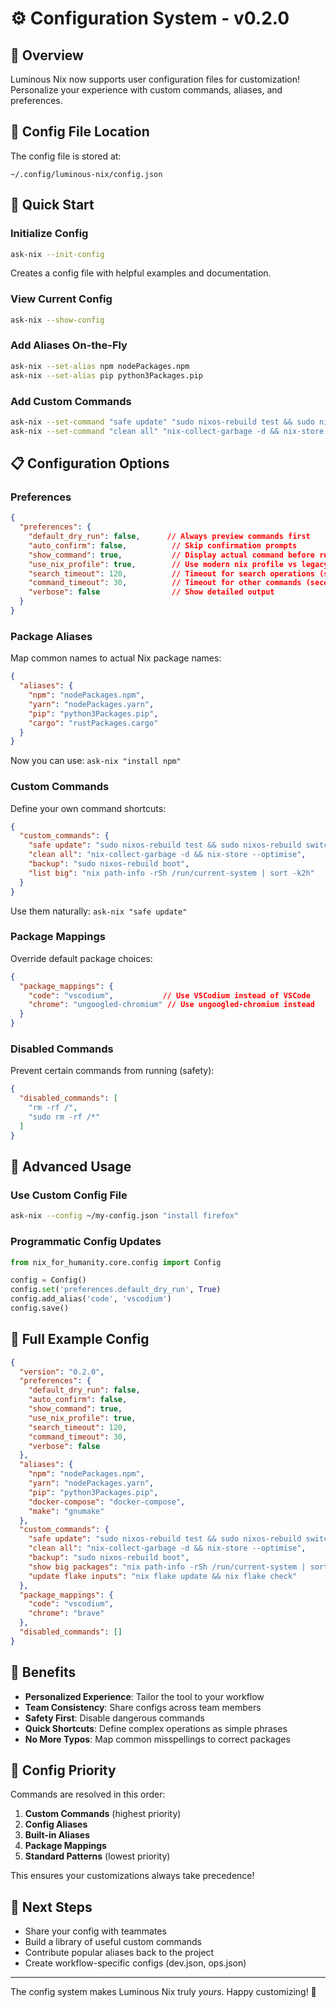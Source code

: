 # ⚙️ Configuration System - v0.2.0

## 🎯 Overview

Luminous Nix now supports user configuration files for customization! Personalize your experience with custom commands, aliases, and preferences.

## 📁 Config File Location

The config file is stored at:
```
~/.config/luminous-nix/config.json
```

## 🚀 Quick Start

### Initialize Config
```bash
ask-nix --init-config
```
Creates a config file with helpful examples and documentation.

### View Current Config
```bash
ask-nix --show-config
```

### Add Aliases On-the-Fly
```bash
ask-nix --set-alias npm nodePackages.npm
ask-nix --set-alias pip python3Packages.pip
```

### Add Custom Commands
```bash
ask-nix --set-command "safe update" "sudo nixos-rebuild test && sudo nixos-rebuild switch"
ask-nix --set-command "clean all" "nix-collect-garbage -d && nix-store --optimise"
```

## 📋 Configuration Options

### Preferences
```json
{
  "preferences": {
    "default_dry_run": false,      // Always preview commands first
    "auto_confirm": false,          // Skip confirmation prompts
    "show_command": true,           // Display actual command before running
    "use_nix_profile": true,        // Use modern nix profile vs legacy nix-env
    "search_timeout": 120,          // Timeout for search operations (seconds)
    "command_timeout": 30,          // Timeout for other commands (seconds)
    "verbose": false                // Show detailed output
  }
}
```

### Package Aliases
Map common names to actual Nix package names:
```json
{
  "aliases": {
    "npm": "nodePackages.npm",
    "yarn": "nodePackages.yarn",
    "pip": "python3Packages.pip",
    "cargo": "rustPackages.cargo"
  }
}
```

Now you can use: `ask-nix "install npm"`

### Custom Commands
Define your own command shortcuts:
```json
{
  "custom_commands": {
    "safe update": "sudo nixos-rebuild test && sudo nixos-rebuild switch",
    "clean all": "nix-collect-garbage -d && nix-store --optimise",
    "backup": "sudo nixos-rebuild boot",
    "list big": "nix path-info -rSh /run/current-system | sort -k2h"
  }
}
```

Use them naturally: `ask-nix "safe update"`

### Package Mappings
Override default package choices:
```json
{
  "package_mappings": {
    "code": "vscodium",           // Use VSCodium instead of VSCode
    "chrome": "ungoogled-chromium" // Use ungoogled-chromium instead
  }
}
```

### Disabled Commands
Prevent certain commands from running (safety):
```json
{
  "disabled_commands": [
    "rm -rf /",
    "sudo rm -rf /*"
  ]
}
```

## 🔧 Advanced Usage

### Use Custom Config File
```bash
ask-nix --config ~/my-config.json "install firefox"
```

### Programmatic Config Updates
```python
from nix_for_humanity.core.config import Config

config = Config()
config.set('preferences.default_dry_run', True)
config.add_alias('code', 'vscodium')
config.save()
```

## 📝 Full Example Config

```json
{
  "version": "0.2.0",
  "preferences": {
    "default_dry_run": false,
    "auto_confirm": false,
    "show_command": true,
    "use_nix_profile": true,
    "search_timeout": 120,
    "command_timeout": 30,
    "verbose": false
  },
  "aliases": {
    "npm": "nodePackages.npm",
    "yarn": "nodePackages.yarn",
    "pip": "python3Packages.pip",
    "docker-compose": "docker-compose",
    "make": "gnumake"
  },
  "custom_commands": {
    "safe update": "sudo nixos-rebuild test && sudo nixos-rebuild switch",
    "clean all": "nix-collect-garbage -d && nix-store --optimise",
    "backup": "sudo nixos-rebuild boot",
    "show big packages": "nix path-info -rSh /run/current-system | sort -k2h",
    "update flake inputs": "nix flake update && nix flake check"
  },
  "package_mappings": {
    "code": "vscodium",
    "chrome": "brave"
  },
  "disabled_commands": []
}
```

## 🎉 Benefits

- **Personalized Experience**: Tailor the tool to your workflow
- **Team Consistency**: Share configs across team members
- **Safety First**: Disable dangerous commands
- **Quick Shortcuts**: Define complex operations as simple phrases
- **No More Typos**: Map common misspellings to correct packages

## 🔄 Config Priority

Commands are resolved in this order:
1. **Custom Commands** (highest priority)
2. **Config Aliases** 
3. **Built-in Aliases**
4. **Package Mappings**
5. **Standard Patterns** (lowest priority)

This ensures your customizations always take precedence!

## 🌟 Next Steps

- Share your config with teammates
- Build a library of useful custom commands
- Contribute popular aliases back to the project
- Create workflow-specific configs (dev.json, ops.json)

---

The config system makes Luminous Nix truly *yours*. Happy customizing! 🚀